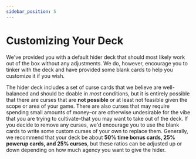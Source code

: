 ```yaml
---
sidebar_position: 5
---
```


# Customizing Your Deck

We've provided you with a default hider deck that should most likely work out of the box without any adjustments. We do, however, encourage you to tinker with the deck and have provided some blank cards to help you customize it if you wish.

The hider deck includes a set of curse cards that we believe are well-balanced and should be doable in _most_ conditions, but it is entirely possible that there are curses that are **not possible** or at least not feasible given the scope or area of your game. There are also curses that may require spending small amounts of money–or are otherwise undesirable for the vibe that you are trying to cultivate–that you may want to take out of the deck. If you decide to remove any curses, we'd encourage you to use the blank cards to write some custom curses of your own to replace them. Generally, we recommend that your deck be about **50% time bonus cards, 25% powerup cards, and 25% curses**, but these ratios can be adjusted up or down depending on how much agency you want to give the hider.

